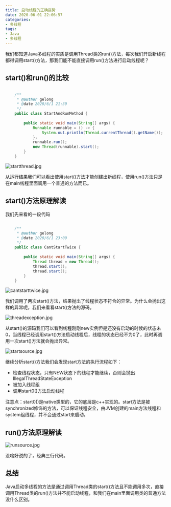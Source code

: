 ```yaml
---
title: 启动线程的正确姿势
date: 2020-06-01 22:06:57
categories:
- 多线程
tags:
- Java
- 多线程
---
```

我们都知道Java多线程的实质是调用Thread类的run()方法，每次我们开启新线程都得调用start()方法，那我们能不能直接调用run()方法进行启动线程呢？
<!-- more -->

## start()和run()的比较
```java

	/**
	 * @author gelong
	 * @date 2020/6/1 21:39
	 */
	public class StartAndRunMethod {
	
	    public static void main(String[] args) {
	        Runnable runnable = () -> {
	            System.out.println(Thread.currentThread().getName());
	        };
	        runnable.run();
	        new Thread(runnable).start();
	    }
	}
```

![startthread.jpg](http://ww1.sinaimg.cn/large/b1bbb565gy1gfd6p154b2j20gz04c3yh.jpg)

从运行结果我们可以看出使用start()方法才能创建出新线程，使用run()方法只是在main线程里面调用一个普通的方法而已。

## start()方法原理解读
我们先来看的一段代码

```java

	/**
	 * @author gelong
	 * @date 2020/6/1 23:09
	 */
	public class CantStartTwice {
	
	    public static void main(String[] args) {
	        Thread thread = new Thread();
	        thread.start();
	        thread.start();
	    }
	}
```

![cantstarttwice.jpg](http://ww1.sinaimg.cn/large/b1bbb565gy1gfd70su4nvj20sj05hmxg.jpg)


我们调用了两次start()方法，结果抛出了线程状态不符合的异常。为什么会抛出这样的异常呢，我们来看看start()方法的源码。


![threadexception.jpg](http://ww1.sinaimg.cn/large/b1bbb565gy1gfd75n8apjj20rm0kbta8.jpg)

从start()的源码我们可以看到线程刚刚new实例但是还没有启动的时候的状态未0，当线程已经调用start()方法启动线程后，线程的状态已经不为0了，此时再调用一次start()方法就会抛出异常。

![startsource.jpg](http://ww1.sinaimg.cn/large/b1bbb565gy1gfd7agmpbxj20oh07jq3d.jpg)

继续分析start()方法我们会发现start方法的执行流程如下：

- 检查线程状态，只有NEW状态下的线程才能继续，否则会抛出IllegalThreadStateException
- 被加入线程组
- 调用start0()方法启动线程

注意点：start0()是native类型的，它的底层是c++实现的。start方法是被synchronized修饰的方法，可以保证线程安全，由JVM创建的main方法线程和system组线程，并不会通过start来启动。

## run()方法原理解读

![runsource.jpg](http://ww1.sinaimg.cn/large/b1bbb565gy1gfd7jbkpntj20bf05taa1.jpg)

没啥好说的了，经典三行代码。

## 总结
Java启动多线程的方法是通过调用Thread类的start()方法且不能调用多次，直接调用Thread类的run()方法并不能启动线程，和我们在main里面调用类的普通方法没什么区别。
